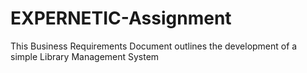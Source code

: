 # EXPERNETIC-Assignment
 This Business Requirements Document outlines the development of a simple Library Management System
